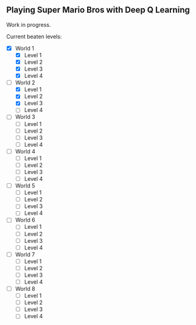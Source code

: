 ## Playing Super Mario Bros with Deep Q Learning

Work in progress.

Current beaten levels:

- [x] World 1
  - [x] Level 1 
  - [x] Level 2
  - [x] Level 3
  - [x] Level 4
- [ ] World 2
  - [x] Level 1 
  - [x] Level 2
  - [x] Level 3
  - [ ] Level 4
- [ ] World 3
  - [ ] Level 1 
  - [ ] Level 2
  - [ ] Level 3
  - [ ] Level 4
- [ ] World 4
  - [ ] Level 1 
  - [ ] Level 2
  - [ ] Level 3
  - [ ] Level 4
- [ ] World 5
  - [ ] Level 1 
  - [ ] Level 2
  - [ ] Level 3
  - [ ] Level 4
- [ ] World 6
  - [ ] Level 1 
  - [ ] Level 2
  - [ ] Level 3
  - [ ] Level 4
- [ ] World 7
  - [ ] Level 1 
  - [ ] Level 2
  - [ ] Level 3
  - [ ] Level 4
- [ ] World 8
  - [ ] Level 1 
  - [ ] Level 2
  - [ ] Level 3
  - [ ] Level 4
